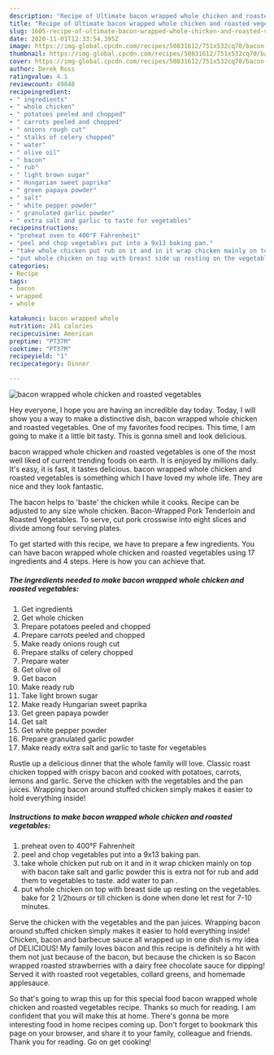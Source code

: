 ```yaml
---
description: "Recipe of Ultimate bacon wrapped whole chicken and roasted vegetables"
title: "Recipe of Ultimate bacon wrapped whole chicken and roasted vegetables"
slug: 1605-recipe-of-ultimate-bacon-wrapped-whole-chicken-and-roasted-vegetables
date: 2020-11-01T12:33:54.395Z
image: https://img-global.cpcdn.com/recipes/50831612/751x532cq70/bacon-wrapped-whole-chicken-and-roasted-vegetables-recipe-main-photo.jpg
thumbnail: https://img-global.cpcdn.com/recipes/50831612/751x532cq70/bacon-wrapped-whole-chicken-and-roasted-vegetables-recipe-main-photo.jpg
cover: https://img-global.cpcdn.com/recipes/50831612/751x532cq70/bacon-wrapped-whole-chicken-and-roasted-vegetables-recipe-main-photo.jpg
author: Derek Ross
ratingvalue: 4.1
reviewcount: 49848
recipeingredient:
- " ingredients"
- " whole chicken"
- " potatoes peeled and chopped"
- " carrots peeled and chopped"
- " onions rough cut"
- " stalks of celery chopped"
- " water"
- " olive oil"
- " bacon"
- " rub"
- " light brown sugar"
- " Hungarian sweet paprika"
- " green papaya powder"
- " salt"
- " white pepper powder"
- " granulated garlic powder"
- " extra salt and garlic to taste for vegetables"
recipeinstructions:
- "preheat oven to 400°F Fahrenheit"
- "peel and chop vegetables put into a 9x13 baking pan."
- "take whole chicken put rub on it and in it wrap chicken mainly on top with bacon take salt and garlic powder this is extra not for rub and add them to vegetables to taste. add water to pan ."
- "put whole chicken on top with breast side up resting on the vegetables. bake for 2 1/2hours or till chicken is done when done let rest for 7-10 minutes."
categories:
- Recipe
tags:
- bacon
- wrapped
- whole

katakunci: bacon wrapped whole 
nutrition: 241 calories
recipecuisine: American
preptime: "PT37M"
cooktime: "PT37M"
recipeyield: "1"
recipecategory: Dinner

---
```



![bacon wrapped whole chicken and roasted vegetables](https://img-global.cpcdn.com/recipes/50831612/751x532cq70/bacon-wrapped-whole-chicken-and-roasted-vegetables-recipe-main-photo.jpg)

Hey everyone, I hope you are having an incredible day today. Today, I will show you a way to make a distinctive dish, bacon wrapped whole chicken and roasted vegetables. One of my favorites food recipes. This time, I am going to make it a little bit tasty. This is gonna smell and look delicious.

bacon wrapped whole chicken and roasted vegetables is one of the most well liked of current trending foods on earth. It is enjoyed by millions daily. It's easy, it is fast, it tastes delicious. bacon wrapped whole chicken and roasted vegetables is something which I have loved my whole life. They are nice and they look fantastic.

The bacon helps to &#39;baste&#39; the chicken while it cooks. Recipe can be adjusted to any size whole chicken. Bacon-Wrapped Pork Tenderloin and Roasted Vegetables. To serve, cut pork crosswise into eight slices and divide among four serving plates.


To get started with this recipe, we have to prepare a few ingredients. You can have bacon wrapped whole chicken and roasted vegetables using 17 ingredients and 4 steps. Here is how you can achieve that.

<!--inarticleads1-->

##### The ingredients needed to make bacon wrapped whole chicken and roasted vegetables:

1. Get  ingredients
1. Get  whole chicken
1. Prepare  potatoes peeled and chopped
1. Prepare  carrots peeled and chopped
1. Make ready  onions rough cut
1. Prepare  stalks of celery chopped
1. Prepare  water
1. Get  olive oil
1. Get  bacon
1. Make ready  rub
1. Take  light brown sugar
1. Make ready  Hungarian sweet paprika
1. Get  green papaya powder
1. Get  salt
1. Get  white pepper powder
1. Prepare  granulated garlic powder
1. Make ready  extra salt and garlic to taste for vegetables


Rustle up a delicious dinner that the whole family will love. Classic roast chicken topped with crispy bacon and cooked with potatoes, carrots, lemons and garlic. Serve the chicken with the vegetables and the pan juices. Wrapping bacon around stuffed chicken simply makes it easier to hold everything inside! 

<!--inarticleads2-->

##### Instructions to make bacon wrapped whole chicken and roasted vegetables:

1. preheat oven to 400°F Fahrenheit
1. peel and chop vegetables put into a 9x13 baking pan.
1. take whole chicken put rub on it and in it wrap chicken mainly on top with bacon take salt and garlic powder this is extra not for rub and add them to vegetables to taste. add water to pan .
1. put whole chicken on top with breast side up resting on the vegetables. bake for 2 1/2hours or till chicken is done when done let rest for 7-10 minutes.


Serve the chicken with the vegetables and the pan juices. Wrapping bacon around stuffed chicken simply makes it easier to hold everything inside! Chicken, bacon and barbecue sauce all wrapped up in one dish is my idea of DELICIOUS! My family loves bacon and this recipe is definitely a hit with them not just because of the bacon, but because the chicken is so Bacon wrapped roasted strawberries with a dairy free chocolate sauce for dipping! Served it with roasted root vegetables, collard greens, and homemade applesauce. 

So that's going to wrap this up for this special food bacon wrapped whole chicken and roasted vegetables recipe. Thanks so much for reading. I am confident that you will make this at home. There's gonna be more interesting food in home recipes coming up. Don't forget to bookmark this page on your browser, and share it to your family, colleague and friends. Thank you for reading. Go on get cooking!

